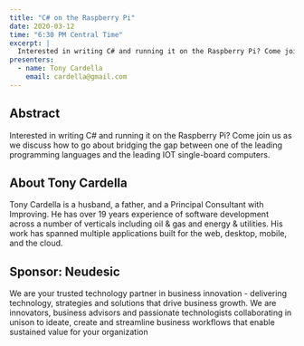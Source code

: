 ```yaml
---
title: "C# on the Raspberry Pi"
date: 2020-03-12
time: "6:30 PM Central Time"
excerpt: |
  Interested in writing C# and running it on the Raspberry Pi? Come join us as we discuss how to go about bridging the gap between one of the leading programming languages and the leading IOT single-board computers.
presenters:
  - name: Tony Cardella
    email: cardella@gmail.com
---
```


## Abstract

Interested in writing C# and running it on the Raspberry Pi? Come join us as we discuss how to go about bridging the gap between one of the leading programming languages and the leading IOT single-board computers.

## About Tony Cardella

Tony Cardella is a husband, a father, and a Principal Consultant with Improving. He has over 19 years experience of software development across a number of verticals including oil & gas and energy & utilities. His work has spanned multiple applications built for the web, desktop, mobile, and the cloud.

## Sponsor: Neudesic

We are your trusted technology partner in business innovation - delivering technology, strategies and solutions that drive business growth. We are innovators, business advisors and passionate technologists collaborating in unison to ideate, create and streamline business workflows that enable sustained value for your organization
